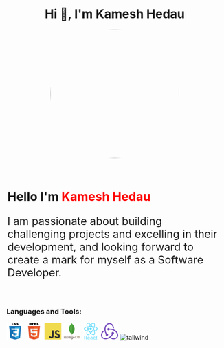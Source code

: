 <h1 align="center">Hi 👋, I'm Kamesh Hedau</h1>
 <div style="display: flex; align-items: center;justify-content: space-evenly; gap: 30px; flex-wrap: wrap;">
      <div>
         <img src="https://kamesh-portfolio.vercel.app/Kamesh.png" alt="" style="width: 300px; height: 300px; border-radius: 50%;">
      </div>
      <div style="max-width: 500px;">
         <h1><span>Hello I'm </span> <span style="color: red;"> Kamesh Hedau</span></h1>
         <p style="font-size: 25px;">I am passionate about building challenging projects and excelling in their development, and looking forward to create a mark for myself as a Software Developer.</p>
         <div style="display: flex; gap: 5px;">
            <a style="list-style: none;" href="https://github.com/Kamesh255"><img style="width: 50px;" src="https://upload.wikimedia.org/wikipedia/commons/c/c2/GitHub_Invertocat_Logo.svg" alt=""></a>
            <a href="https://www.linkedin.com/in/kamesh-hedau-b22349226/"><img style="width: 50px; border-radius: 30%;" src="https://cdn-icons-png.flaticon.com/256/174/174857.png" alt=""></a>
         </div>
      </div>
   </div>

<h3 align="left">Languages and Tools:</h3>
<p align="left"> 
  <img src="https://raw.githubusercontent.com/devicons/devicon/master/icons/css3/css3-original-wordmark.svg" alt="css3" width="40" height="40"/>    
  <img src="https://raw.githubusercontent.com/devicons/devicon/master/icons/html5/html5-original-wordmark.svg" alt="html5" width="40" height="40"/>  
  <img src="https://raw.githubusercontent.com/devicons/devicon/master/icons/javascript/javascript-original.svg" alt="javascript" width="40" height="40"/>  
  <img src="https://raw.githubusercontent.com/devicons/devicon/master/icons/mongodb/mongodb-original-wordmark.svg" alt="mongodb" width="40" height="40"/>  
  <img src="https://raw.githubusercontent.com/devicons/devicon/master/icons/react/react-original-wordmark.svg" alt="react" width="40" height="40"/>   
  <img src="https://raw.githubusercontent.com/devicons/devicon/master/icons/redux/redux-original.svg" alt="redux" width="40" height="40"/> 
  <img src="https://www.vectorlogo.zone/logos/tailwindcss/tailwindcss-icon.svg" alt="tailwind" width="40" height="40"/>  
</p>


